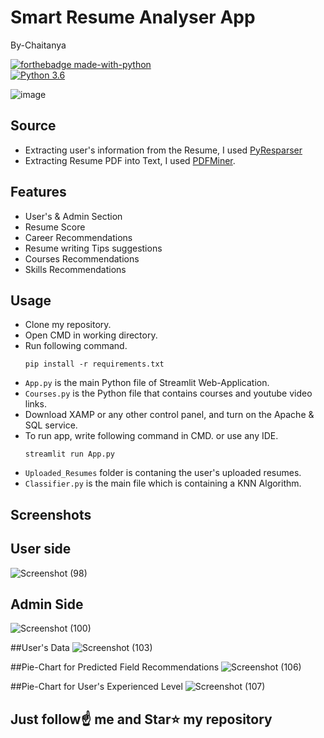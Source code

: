 # Smart Resume Analyser App
By-Chaitanya

[![forthebadge made-with-python](http://ForTheBadge.com/images/badges/made-with-python.svg)](https://www.python.org/)                 
[![Python 3.6](https://img.shields.io/badge/python-3.6-blue.svg)](https://www.python.org/downloads/release/python-360/)   

![image](https://github.com/MateChaitanya/Resume-Analyser/assets/99747639/80f5ae85-dc0d-43fa-9383-670e5a77b715)


## Source
- Extracting user's information from the Resume, I used [PyResparser](https://omkarpathak.in/pyresparser/)
- Extracting Resume PDF into Text, I used [PDFMiner](https://pypi.org/project/pdfminer/).

## Features
- User's & Admin Section
- Resume Score
- Career Recommendations
- Resume writing Tips suggestions
- Courses Recommendations
- Skills Recommendations

## Usage
- Clone my repository.
- Open CMD in working directory.
- Run following command.
  ```
  pip install -r requirements.txt
  ```
- `App.py` is the main Python file of Streamlit Web-Application. 
- `Courses.py` is the Python file that contains courses and youtube video links.
- Download XAMP or any other control panel, and turn on the Apache & SQL service.
- To run app, write following command in CMD. or use any IDE.
  ```
  streamlit run App.py
  ```
- `Uploaded_Resumes` folder is contaning the user's uploaded resumes.
- `Classifier.py` is the main file which is containing a KNN Algorithm.

## Screenshots

## User side
![Screenshot (98)](https://github.com/MateChaitanya/Resume-Analyser/assets/99747639/b83d2740-ca2c-4474-be5c-ad73ff0ce94f)



## Admin Side
![Screenshot (100)](https://github.com/MateChaitanya/Resume-Analyser/assets/99747639/5c80d090-cee6-4ec2-934c-e770e3adad01)


##User's Data
![Screenshot (103)](https://github.com/MateChaitanya/Resume-Analyser/assets/99747639/e860b41a-974e-42e3-aa42-feb6e22acb2c)


##Pie-Chart for Predicted Field Recommendations
![Screenshot (106)](https://github.com/MateChaitanya/Resume-Analyser/assets/99747639/193b1b63-b09b-4c10-a9da-1c8d4c4c65e0)


##Pie-Chart for User's Experienced Level
![Screenshot (107)](https://github.com/MateChaitanya/Resume-Analyser/assets/99747639/018a8637-a65d-4ec2-a091-933353cb7cfd)






## Just follow☝️ me and Star⭐ my repository 
